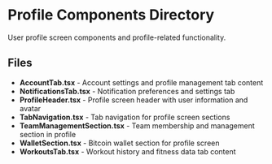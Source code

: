 # Profile Components Directory

User profile screen components and profile-related functionality.

## Files

- **AccountTab.tsx** - Account settings and profile management tab content
- **NotificationsTab.tsx** - Notification preferences and settings tab
- **ProfileHeader.tsx** - Profile screen header with user information and avatar
- **TabNavigation.tsx** - Tab navigation for profile screen sections
- **TeamManagementSection.tsx** - Team membership and management section in profile
- **WalletSection.tsx** - Bitcoin wallet section for profile screen
- **WorkoutsTab.tsx** - Workout history and fitness data tab content
